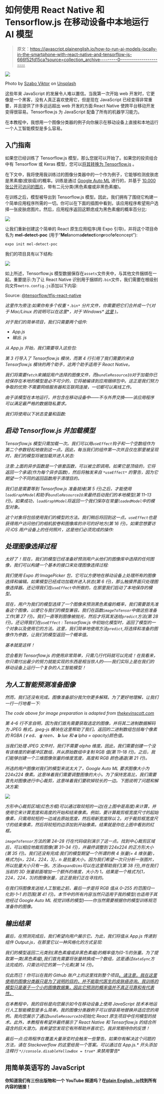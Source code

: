 # 如何使用 React Native 和 Tensorflow.js 在移动设备中本地运行 AI 模型

> 原文：<https://javascript.plainenglish.io/how-to-run-ai-models-locally-in-the-smartphone-with-react-native-and-tensorflow-js-666f52fd15ca?source=collection_archive---------0----------------------->

![](img/de8b8e37add8d1f4375a02f5717654d0.png)

Photo by [Szabo Viktor](https://unsplash.com/@vmxhu?utm_source=medium&utm_medium=referral) on [Unsplash](https://unsplash.com?utm_source=medium&utm_medium=referral)

这些年来 JavaScript 的发展令人难以置信。当我第一次开始 web 开发时，它更像是一个黑客，没有人真正喜欢使用它，但是现在 JavaScript 已经变得非常重要，并且提供了许多远远超出 web 开发的方面:React Native 使跨平台移动开发变得很容易。Tensorflow.js 为 JavaScript 配备了所有的机器学习能力。

在本教程中，我想用一个图像分类器的例子向你展示在移动设备上直接和本地运行一个人工智能模型是多么容易。

## 入门指南

如果您已经训练了 Tensorflow.js 模型，那么您就可以开始了。如果您的投资组合中有 Tensorflow 或 Keras 模型，您可以[将其转换为 Tensorflow.js](https://www.tensorflow.org/js/guide/conversion) 。

在下文中，我将使用我训练过的图像分类器中的一个作为例子，它能够检测皮肤痣是黑素瘤(皮肤癌)的概率。训练是通过 [Google Auto ML](https://cloud.google.com/automl?hl=en) 进行的，并基于 [10.000 张公开可访问的图片](https://dataverse.harvard.edu/dataset.xhtml?persistentId=doi:10.7910/DVN/DBW86T)，带有二元分类(黑色素瘤或非黑色素瘤)。

在训练之后，模型被导出到 Tensorflow.js 模型。因此，我们拥有了围绕它构建一个简单应用程序所需的一切。你可以在下面的插图中看到，该应用程序希望用户选择一张皮肤痣图片。然后，应用程序返回这颗痣成为黑色素瘤的概率百分比:

![](img/c4f6b7f5532733cf58209592fe97da95.png)

让我们重新创建这个简单的 React 原生应用程序(用 Expo 引导)，并将这个项目命名为 **mel-detect-poc** (用于“**Mel**anoma**detect**ion**p**roof**o**f**c**oncept”):

`expo init mel-detect-poc`

我们的项目具有以下结构:

![](img/cc47939f802472ae1fece8713fc1ddde.png)

如上所述，Tensorflow.js 模型数据保存在`assets`文件夹中，与其他文件捆绑在一起。重要提示:为了让 React Native 识别用于捆绑的`.bin`文件，我们需要在根级别向文件`metro.config.js`添加以下内容:

Source: [@tensorflow/tfjs-react-native](https://www.npmjs.com/package/@tensorflow/tfjs-react-native)

*这里作为旁注:如果你有多个权重* `*.bin*` *分片文件，你需要把它们合并成一个(对于 Mac/Linux 的说明可以在这里*[](https://stackoverflow.com/questions/62579876/how-to-merge-shard-bin-files-into-one)**，对于 Windows* [*这里*](https://stackoverflow.com/questions/53279744/how-to-join-two-binary-files-on-windows) *)。**

*对于我们的简单项目，我们只需要两个组件:*

*   *App.js*
*   *输出. js*

*从 App.js 开始，我们需要导入这些包:*

*第 3 行导入了 Tensorflow.js 模块，而第 4 行引用了我们需要的来自 Tensorflow.js 模块的两个助手，这两个助手适用于 React Native。*

*我们将需要`fetch`来捕捉用户选择的图像文件，而`bundleResourceIO`对于加载你已经保存在本地的模型是必不可少的，它将被编译到应用捆绑包中。这正是我们努力争取的优势:不需要网络服务器和互联网连接，一切都可以离线工作。*

*由于该模型在本地运行，并包含在移动设备中——不与外界交换——该应用程序可以满足最严格的数据隐私要求。*

*我们将使用以下状态变量和函数:*

## *启动 Tensorflow.js 并加载模型*

*Tensorflow.js 模型只需加载一次。我们可以用`useEffect`钩子和一个空数组作为第二个参数轻松地做到这一点。因此，每当我们的组件第一次并且仅在那里被呈现时，我们的模型将被加载并进入状态:*

*注意:上面的异步函数是一个嵌套函数，可以被立即调用。如果它是顶级的，它将返回一个承诺(作为每个异步函数)，然后将触发来自 `*useEffect*` *的警告，因为它期望一个不同的返回函数用于清理目的。**

*我们总是需要等到 Tensorflow.js 准备就绪(第 5 行)之后，才能使用`loadGraphModel`和助手`bundleResourceIO`来最终启动我们的本地模型(第 11–13 行)。如果成功，`loadGraphModel`将返回一个我们保存在常量`loadedModel`中的模型对象。*

*这个对象将包括使用我们的模型的方法。我们稍后将回到这一点。`useEffect`也是获得用户访问他们的相机胶卷和图像库的许可的好地方(第 16 行)。如果您想要访问 iOS 用户设备上的任何照片，这是他们必须完成的操作:*

## *处理图像选择过程*

*太好了！现在，我们的模型已经准备好预测用户从他们的图像库中选择的任何图像，我们可以构建一个基本的接口来处理图像选择过程:*

*我们使用 Expo 的 ImagePicker 包，它可以方便地在移动设备上处理所有的图像选择和编辑。如果模型已经成功加载并进入状态(第 6 行)，那么触摸界面只处理图像选择器。还记得我们在`useEffect`中所做的，在那里我们启动了本地保存的模型。*

*现在，用户为我们的模型选择了一个图像来预测黑色素瘤的概率，我们需要首先准备这个图像，以便它与我们的模型兼容。我们在函数`imageToTensor`中做这些准备工作(第 27 行)。我们一直等到图像被抛光，然后才将其发送给`predict`方法(第 28 行)。还记得我们在`useEffect` *:* Tensorflow.js 中初始化模型时，返回了模型的一个对象以及使用它的方法。这里，我们简单地使用方法`predict`,将选择和准备的图像作为参数，让我们的模型返回一个概率值。*

*基本就是这样！*

*您会看到 Tensorflow.js 的使用非常简单，只需几行代码就可以完成！在我看来，你只需付出最少的努力就能实现的东西是相当惊人的——我们实际上是在我们的移动设备上运行一个复杂的人工智能模型！*

## *为人工智能预测准备图像*

*然而，我们还没有完成。图像准备部分我欠你更多解释。为了更好地理解，让我们一行一行地看一下:*

*The code above for image preparation is adapted from [thekevinscott.com](https://thekevinscott.com/image-classification-with-javascript/)*

*第 4–6 行不言自明，因为我们首先需要获取选定的图像，并将其二进制数据解码为 JPEG 格式。jpeg-js 模块在这里帮助了我们。返回的二进制数组包括每个像素的 RGBA ( **r** ed、 **g** reen、 **b** lue 和 **a** lpha = opacity)颜色值。*

*当我们处理 JPEG 文件时，我们不需要 alpha 维度。因此，我们需要创建一个没有该维度的新缓冲区数组，并从原始数组中复制 RGB 值(第 11–18 行)。之后，我们能够创建一个三维图像张量的维度宽度，高度和 RGB 颜色通道(第 21 行)。*

*所选的用户图像对我们的模型来说太大了，Google Auto ML 要求图像大小为 224x224 像素。这意味着我们需要调整图像的大小。为了保持宽高比，我们需要首先对图像进行中心裁剪，这意味着我们要砍掉较长的一边。下图说明了问题和解决方案:*

*![](img/e0cb0c9d7ad75ba2a2c35d0444b349cf.png)*

*方形中心裁剪区域(红色方框)可以通过取较短的一边(在上图中是高度)来计算，并使用它来计算宽度和高度的开始和结束像素。例如，要计算裁剪框宽度尺寸的起始像素，只需用较短的一边减去原始宽度，然后用新宽度除以 2。对于裁剪框宽度尺寸的结束像素，然后将较短的边添加到开始像素。结果就是你在上图中看到的红框。*

*`imageToTensor`方法的第 24–28 行在代码级别演示了这一点。找到中心裁剪区域后，可以相应地裁剪图像(第 31–34 行)，并最终调整到 224x224 的正方形大小(第 35 行)。我们还没有完成:我们的模型期望一个所谓的秩 4 张量(= 4 维张量)，格式为[n，224，224，3]，n 是批量大小。因为我们希望一次只分析一张图片，所以批量大小只有一张。方法`expandDims`可以在这里帮助我们(第 38 行),并在我们当前的 3D 张量前面增加一个额外的维度，大小为 1。结果是一个格式为[1，224，224，3]的图像张量，这正是我们正在寻找的。*

*在我们将图像发送给人工智能之前，最后一步是将 RGB 值从 0–255 的范围归一化到-1–1 的范围(第 41 行)。本节中的所有内容当然只适用于我的模型(也适用于其他经过 Google Auto ML 视觉训练的模型)——你当然需要根据你的模型训练规范准备你的图像。*

## *输出结果*

*最后，在预测完成后，我们希望向用户展示它。为此，我们将值从 App.js 传递到组件 Output.js，在那里它以一种风格化的方式呈现:*

*我们的模型返回二元类别(黑色素瘤或非黑色素瘤)的概率值为(0-1)的张量。为了提取第一类(黑色素瘤),我们首先需要将张量转换成一个数组，这是通过`dataSync`方法完成的，只需访问它的第一个元素(第 14 行)。*

*仅此而已！你可以在我的 Github 账户上的这里找到整个项目[。请注意，我在这里使用的图像分类器只是为了说明的目的，并不能取代医生的皮肤癌咨询。我训练的模型只是基于一个小的图像数据集，因此它预测的概率值并不真正可靠和有代表性。](https://github.com/RyanLinXiang/mel-detect-poc)*

*在本教程中，我的目标是向您展示如今在移动设备上使用 JavaScript 技术本地运行人工智能模型是多么简单。我的图像分类器例子可以很容易地替换并适应您的用例。我向您展示了通过`bundleResourceIO`初始化 React 原生项目中任何模型的技术。此外，本教程有希望并最终展示了 React Native 和 Tensorflow.js 的结合所蕴含的巨大潜力。我希望您发现它有所帮助并喜欢它。我非常期待你的反馈！*

**最后一点:应用程序在覆盖大量渐变时会触发一些警告。如果你有解决这个问题的方法，请在 Stackoverflow 的这里给我一个答案*[](https://stackoverflow.com/questions/62612347/react-native-strange-warnings-on-overriding-gradient-any-explanation)**。可以通过在 App.js.* 开头添加注释行 `*//console.disableYellowBox = true*` *来禁用警告***

## ****用简单英语写的 JavaScript****

**你知道我们有三份出版物和一个 YouTube 频道吗？在[**plain English . io**](https://plainenglish.io/)找到所有内容的链接！**